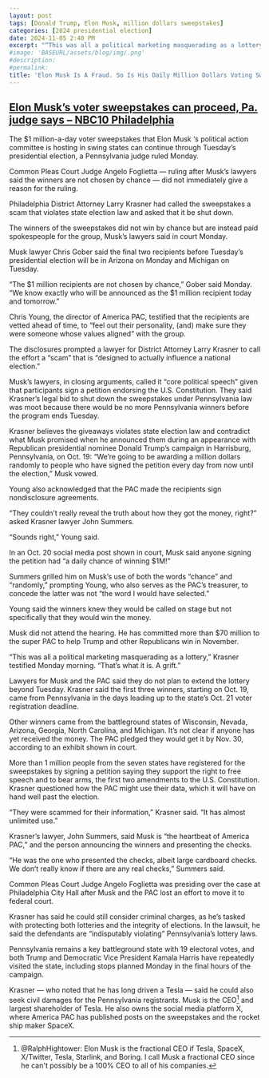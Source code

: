 ```yaml
---
layout: post
tags: [Donald Trump, Elon Musk, million dollars sweepstakes]
categories: [2024 presidential election]
date: 2024-11-05 2:40 PM
excerpt: "“This was all a political marketing masquerading as a lottery,” Krasner testified Monday morning. “That’s what it is. A grift. They were scammed for their information,” Krasner said. “It has almost unlimited use.” – Philadelphia District Attorney"
#image: 'BASEURL/assets/blog/img/.png'
#description:
#permalink:
title: 'Elon Musk Is A Fraud. So Is His Daily Million Dollars Voting Sweepstakes'
---
```



## [Elon Musk’s voter sweepstakes can proceed, Pa. judge says – NBC10 Philadelphia](https://www.nbcphiladelphia.com/news/local/musk-pac-tells-philly-judge-1m-sweepstakes-winners-not-chosen-by-chance/4017920/)

The $1 million-a-day voter sweepstakes that Elon Musk ‘s political action committee is hosting in swing states can continue through Tuesday’s presidential election, a Pennsylvania judge ruled Monday.

Common Pleas Court Judge Angelo Foglietta — ruling after Musk’s lawyers said the winners are not chosen by chance — did not immediately give a reason for the ruling.

Philadelphia District Attorney Larry Krasner had called the sweepstakes a scam that violates state election law and asked that it be shut down.

The winners of the sweepstakes did not win by chance but are instead paid spokespeople for the group, Musk’s lawyers said in court Monday.

Musk lawyer Chris Gober said the final two recipients before Tuesday’s presidential election will be in Arizona on Monday and Michigan on Tuesday.

“The \$1 million recipients are not chosen by chance,” Gober said Monday. “We know exactly who will be announced as the $1 million recipient today and tomorrow.”

Chris Young, the director of America PAC, testified that the recipients are vetted ahead of time, to “feel out their personality, (and) make sure they were someone whose values aligned” with the group.

The disclosures prompted a lawyer for District Attorney Larry Krasner to call the effort a “scam” that is “designed to actually influence a national election.”

Musk’s lawyers, in closing arguments, called it “core political speech” given that participants sign a petition endorsing the U.S. Constitution. They said Krasner’s legal bid to shut down the sweepstakes under Pennsylvania law was moot because there would be no more Pennsylvania winners before the program ends Tuesday.

Krasner believes the giveaways violates state election law and contradict what Musk promised when he announced them during an appearance with Republican presidential nominee Donald Trump’s campaign in Harrisburg, Pennsylvania, on Oct. 19: “We’re going to be awarding a million dollars randomly to people who have signed the petition every day from now until the election,” Musk vowed.

Young also acknowledged that the PAC made the recipients sign nondisclosure agreements.

“They couldn’t really reveal the truth about how they got the money, right?” asked Krasner lawyer John Summers.

“Sounds right,” Young said.

In an Oct. 20 social media post shown in court, Musk said anyone signing the petition had “a daily chance of winning $1M!”

Summers grilled him on Musk’s use of both the words “chance” and “randomly,” prompting Young, who also serves as the PAC’s treasurer, to concede the latter was not “the word I would have selected.”

Young said the winners knew they would be called on stage but not specifically that they would win the money.

Musk did not attend the hearing. He has committed more than $70 million to the super PAC to help Trump and other Republicans win in November.

“This was all a political marketing masquerading as a lottery,” Krasner testified Monday morning. “That’s what it is. A grift.”

Lawyers for Musk and the PAC said they do not plan to extend the lottery beyond Tuesday. Krasner said the first three winners, starting on Oct. 19, came from Pennsylvania in the days leading up to the state’s Oct. 21 voter registration deadline.

Other winners came from the battleground states of Wisconsin, Nevada, Arizona, Georgia, North Carolina, and Michigan. It’s not clear if anyone has yet received the money. The PAC pledged they would get it by Nov. 30, according to an exhibit shown in court.

More than 1 million people from the seven states have registered for the sweepstakes by signing a petition saying they support the right to free speech and to bear arms, the first two amendments to the U.S. Constitution. Krasner questioned how the PAC might use their data, which it will have on hand well past the election.

“They were scammed for their information,” Krasner said. “It has almost unlimited use.”

Krasner’s lawyer, John Summers, said Musk is “the heartbeat of America PAC,” and the person announcing the winners and presenting the checks.

“He was the one who presented the checks, albeit large cardboard checks. We don’t really know if there are any real checks,” Summers said.

Common Pleas Court Judge Angelo Foglietta was presiding over the case at Philadelphia City Hall after Musk and the PAC lost an effort to move it to federal court.

Krasner has said he could still consider criminal charges, as he’s tasked with protecting both lotteries and the integrity of elections. In the lawsuit, he said the defendants are “indisputably violating” Pennsylvania’s lottery laws.

Pennsylvania remains a key battleground state with 19 electoral votes, and both Trump and Democratic Vice President Kamala Harris have repeatedly visited the state, including stops planned Monday in the final hours of the campaign.

Krasner — who noted that he has long driven a Tesla — said he could also seek civil damages for the Pennsylvania registrants. Musk is the CEO[^11] and largest shareholder of Tesla. He also owns the social media platform X, where America PAC has published posts on the sweepstakes and the rocket ship maker SpaceX.

[^11]: @RalphHightower: Elon Musk is the fractional CEO if Tesla, SpaceX, X/Twitter, Tesla, Starlink, and Boring. I call Musk a fractional CEO since he can't possibly be a 100% CEO to all of his companies. 
